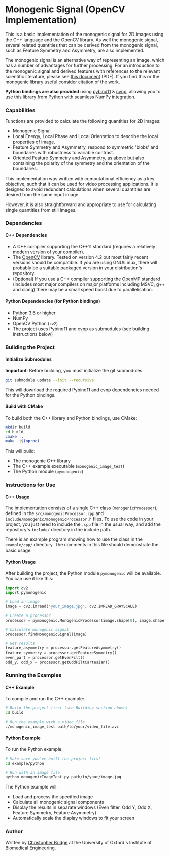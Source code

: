 # Monogenic Signal (OpenCV Implementation)

This is a basic implementation of the monogenic signal for 2D images using
the C++ language and the OpenCV library. As well the monogenic signal, several
related quantities that can be derived from the monogenic signal, such as Feature
Symmetry and Asymmetry, are also implemented.

The monogenic signal is an alternative way of representing an image, which has a
number of advantages for further processing. For an introduction to the monogenic
signal and derived features with references to the relevant scientific literature,
please see [this document](https://chrisbridge.science/docs/intro_to_monogenic_signal.pdf) (PDF). If you find this or the monogenic library useful consider citation of the [work](https://arxiv.org/pdf/1703.09199).

**Python bindings are also provided** using [pybind11](https://github.com/pybind/pybind11) & [cvnp](https://github.com/pthom/cvnp), allowing you to use this library from Python with seamless NumPy integration.

### Capabilities

Functions are provided to calculate the following quantities for 2D images:

* Monogenic Signal.
* Local Energy, Local Phase and Local Orientation to describe the local properties of image.
* Feature Symmetry and Asymmetry, respond to symmetric 'blobs' and boundaries with robustness to variable contrast.
* Oriented Feature Symmetry and Asymmetry, as above but also containing the polarity of the symmetry and the orientation of the boundaries.

This implementation was written with computational efficiency as a key objective,
such that it can be used for video processing applications. It is designed to avoid
redundant calculations when several quantities are desired from the same input
image.

However, it is also straightforward and appropriate to use for calculating single
quantities from still images.

### Dependencies

#### C++ Dependencies
* A C++ compiler supporting the C++11 standard (requires a relatively modern version of your compiler).
* The [OpenCV](http://opencv.org) library. Tested on version 4.2 but most fairly recent
versions should be compatible. If you are using GNU/Linux, there will probably
be a suitable packaged version in your distribution's repository.
* (Optional) If you use a C++ compiler supporting the
[OpenMP](http://openmp.org/wp/) standard (includes most major compilers on major
platforms including MSVC, g++ and clang) there may be a small speed boost due to
parallelisation.

#### Python Dependencies (for Python bindings)
* Python 3.6 or higher
* NumPy
* OpenCV Python (`cv2`)
* The project uses Pybind11 and cvnp as submodules (see building instructions below)

### Building the Project

#### Initialize Submodules

**Important**: Before building, you must initialize the git submodules:

```bash
git submodule update --init --recursive
```

This will download the required Pybind11 and cvnp dependencies needed for the Python bindings.

#### Build with CMake

To build both the C++ library and Python bindings, use CMake:

```bash
mkdir build
cd build
cmake ..
make -j$(nproc)
```

This will build:
- The monogenic C++ library
- The C++ example executable (`monogenic_image_test`)
- The Python module (`pymonogenic`)

### Instructions for Use

#### C++ Usage

The implementation consists of a single C++ class (`monogenicProcessor`), defined
in the `src/monogenicProcessor.cpp` and `include/monogenic/monogenicProcessor.h`
files. To use the code in your project, you just need to include the `.cpp`
file in the usual way, and add the repository's `include/` directory in the
include path.

There is an example program showing how to use the class in the `example/cpp/`
directory. The comments in this file should demonstrate the basic usage.

#### Python Usage

After building the project, the Python module `pymonogenic` will be available. You can use it like this:

```python
import cv2
import pymonogenic

# Load an image
image = cv2.imread('your_image.jpg', cv2.IMREAD_GRAYSCALE)

# Create a processor
processor = pymonogenic.MonogenicProcessor(image.shape[0], image.shape[1], wavelength=50.0)

# Calculate monogenic signal
processor.findMonogenicSignal(image)

# Get results
feature_asymmetry = processor.getFeatureAsymmetry()
feature_symmetry = processor.getFeatureSymmetry()
even_part = processor.getEvenFilt()
odd_y, odd_x = processor.getOddFiltCartesian()
```

### Running the Examples

#### C++ Example

To compile and run the C++ example:

```bash
# Build the project first (see Building section above)
cd build

# Run the example with a video file
./monogenic_image_test path/to/your/video_file.avi
```

#### Python Example

To run the Python example:

```bash
# Make sure you've built the project first
cd example/python

# Run with an image file
python monogenicImageTest.py path/to/your/image.jpg
```

The Python example will:
- Load and process the specified image
- Calculate all monogenic signal components
- Display the results in separate windows (Even filter, Odd Y, Odd X, Feature Symmetry, Feature Asymmetry)
- Automatically scale the display windows to fit your screen

### Author

Written by [Christopher Bridge](https://chrisbridge.science/) at the
University of Oxford's Institute of Biomedical Engineering.
